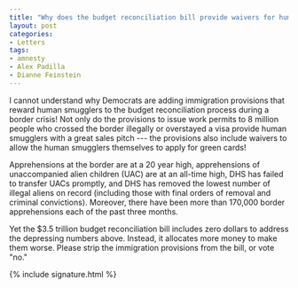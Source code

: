 ```yaml
---
title: "Why does the budget reconciliation bill provide waivers for human smugglers?"
layout: post
categories:
- Letters
tags:
- amnesty
- Alex Padilla
- Dianne Feinstein
---
```


I cannot understand why Democrats are adding immigration provisions that reward human smugglers to the budget reconciliation process during a border crisis! Not only do the provisions to issue work permits to 8 million people who crossed the border illegally or overstayed a visa provide human smugglers with a great sales pitch --- the provisions also include waivers to allow the human smugglers themselves to apply for green cards!

Apprehensions at the border are at a 20 year high, apprehensions of unaccompanied alien children (UAC) are at an all-time high, DHS has failed to transfer UACs promptly, and DHS has removed the lowest number of illegal aliens on record (including those with final orders of removal and criminal convictions). Moreover, there have been more than 170,000 border apprehensions each of the past three months.

Yet the $3.5 trillion budget reconciliation bill includes zero dollars to address the depressing numbers above. Instead, it allocates more money to make them worse. Please strip the immigration provisions from the bill, or vote "no."

{% include signature.html %}
